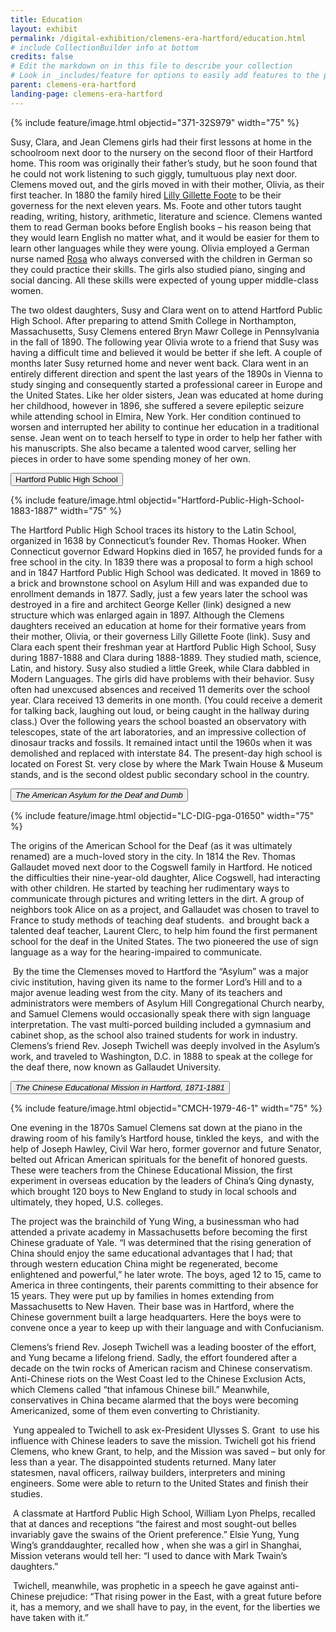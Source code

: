```yaml
---
title: Education
layout: exhibit
permalink: /digital-exhibition/clemens-era-hartford/education.html
# include CollectionBuilder info at bottom
credits: false
# Edit the markdown on in this file to describe your collection
# Look in _includes/feature for options to easily add features to the page
parent: clemens-era-hartford
landing-page: clemens-era-hartford
---
```


{% include feature/image.html objectid="371-32S979" width="75" %}

Susy, Clara, and Jean Clemens girls had their first lessons at home in the schoolroom next door to the nursery on the second floor of their Hartford home. This room was originally their father’s study, but he soon found that he could not work listening to such giggly, tumultuous play next door. Clemens moved out, and the girls moved in with their mother, Olivia, as their first teacher. In 1880 the family hired [Lilly Gillette Foote](https://docs.google.com/document/d/10Gv_UfskgSstizZWpQMTSU8aHpRgkTqK/edit#heading=h.qkb3veinmp41) to be their governess for the next eleven years. Ms. Foote and other tutors taught reading, writing, history, arithmetic, literature and science. Clemens wanted them to read German books before English books – his reason being that they would learn English no matter what, and it would be easier for them to learn other languages while they were young. Olivia employed a German nurse named [Rosa](https://docs.google.com/document/d/10Gv_UfskgSstizZWpQMTSU8aHpRgkTqK/edit#heading=h.uurk6igmk864) who always conversed with the children in German so they could practice their skills. The girls also studied piano, singing and social dancing. All these skills were expected of young upper middle-class women.

The two oldest daughters, Susy and Clara went on to attend Hartford Public High School. After preparing to attend Smith College in Northampton, Massachusetts, Susy Clemens entered Bryn Mawr College in Pennsylvania in the fall of 1890. The following year Olivia wrote to a friend that Susy was having a difficult time and believed it would be better if she left. A couple of months later Susy returned home and never went back. Clara went in an entirely different direction and spent the last years of the 1890s in Vienna to study singing and consequently started a professional career in Europe and the United States. Like her older sisters, Jean was educated at home during her childhood, however in 1896, she suffered a severe epileptic seizure while attending school in Elmira, New York. Her condition continued to worsen and interrupted her ability to continue her education in a traditional sense. Jean went on to teach herself to type in order to help her father with his manuscripts. She also became a talented wood carver, selling her pieces in order to have some spending money of her own.

<button type="button" class="collapsible">Hartford Public High School</button>
<div class="content">
  {% include feature/image.html objectid="Hartford-Public-High-School-1883-1887" width="75" %}
  <p>The Hartford Public High School traces its history to the Latin School, organized in 1638 by Connecticut’s founder Rev. Thomas Hooker. When Connecticut governor Edward Hopkins died in 1657, he provided funds for a free school in the city. In 1839 there was a proposal to form a high school and in 1847 Hartford Public High School was dedicated. It moved in 1869 to a brick and brownstone school on Asylum Hill and was expanded due to enrollment demands in 1877. Sadly, just a few years later the school was destroyed in a fire and architect George Keller (link) designed a new structure which was enlarged again in 1897. Although the Clemens daughters received an education at home for their formative years from their mother, Olivia, or their governess Lilly Gillette Foote (link). Susy and Clara each spent their freshman year at Hartford Public High School, Susy during 1887-1888 and Clara during 1888-1889. They studied math, science, Latin, and history. Susy also studied a little Greek, while Clara dabbled in Modern Languages. The girls did have problems with their behavior. Susy often had unexcused absences and received 11 demerits over the school year. Clara received 13 demerits in one month. (You could receive a demerit for talking back, laughing out loud, or being caught in the hallway during class.) Over the following years the school boasted an observatory with telescopes, state of the art laboratories, and an impressive collection of dinosaur tracks and fossils. It remained intact until the 1960s when it was demolished and replaced with interstate 84. The present-day high school is located on Forest St. very close by where the Mark Twain House & Museum stands, and is the second oldest public secondary school in the country. </p>
</div>

<button type="button" class="collapsible">_The American Asylum for the Deaf and Dumb_</button>
<div class="content">
  {% include feature/image.html objectid="LC-DIG-pga-01650" width="75" %}
  <p>The origins of the American School for the Deaf (as it was ultimately renamed) are a much-loved story in the city. In 1814 the Rev. Thomas Gallaudet moved next door to the Cogswell family in Hartford. He noticed the difficulties their nine-year-old daughter, Alice Cogswell, had interacting with other children. He started by teaching her rudimentary ways to communicate through pictures and writing letters in the dirt. A group of neighbors took Alice on as a project, and Gallaudet was chosen to travel to France to study methods of teaching deaf students.  and brought back a talented deaf teacher, Laurent Clerc, to help him found the first permanent school for the deaf in the United States. The two pioneered the use of sign language as a way for the hearing-impaired to communicate.</p>
  <p> By the time the Clemenses moved to Hartford the “Asylum” was a major civic institution, having given its name to the former Lord’s Hill and to a major avenue leading west from the city. Many of its teachers and administrators were members of Asylum Hill Congregational Church nearby, and Samuel Clemens would occasionally speak there with sign language interpretation. The vast multi-porced building included a gymnasium and cabinet shop, as the school also trained students for work in industry. Clemens’s friend Rev. Joseph Twichell was deeply involved in the Asylum’s work, and traveled to Washington, D.C. in 1888 to speak at the college for the deaf there, now known as Gallaudet University.</p>
</div>

<button type="button" class="collapsible">_The Chinese Educational Mission in Hartford, 1871-1881_</button>
<div class="content">
  {% include feature/image.html objectid="CMCH-1979-46-1" width="75" %}
  <p>One evening in the 1870s Samuel Clemens sat down at the piano in the drawing room of his family’s Hartford house, tinkled the keys,  and with the help of Joseph Hawley, Civil War hero, former governor and future Senator, belted out African American spirituals for the benefit of honored guests. These were teachers from the Chinese Educational Mission, the first experiment in overseas education by the leaders of China’s Qing dynasty, which brought 120 boys to New England to study in local schools and ultimately, they hoped, U.S. colleges.</p>
  <p>The project was the brainchild of Yung Wing, a businessman who had attended a private academy in Massachusetts before becoming the first Chinese graduate of Yale. “I was determined that the rising generation of China should enjoy the same educational advantages that I had; that through western education China might be regenerated, become enlightened and powerful,” he later wrote. The boys, aged 12 to 15, came to America in three contingents, their parents committing to their absence for 15 years. They were put up by families in homes extending from Massachusetts to New Haven. Their base was in Hartford, where the Chinese government built a large headquarters. Here the boys were to convene once a year to keep up with their language and with Confucianism.</p>
  <p>Clemens’s friend Rev. Joseph Twichell was a leading booster of the effort, and Yung became a lifelong friend. Sadly, the effort foundered after a decade on the twin rocks of American racism and Chinese conservatism. Anti-Chinese riots on the West Coast led to the Chinese Exclusion Acts, which Clemens called “that infamous Chinese bill.” Meanwhile, conservatives in China became alarmed that the boys were becoming Americanized, some of them even converting to Christianity.</p>
  <p> Yung appealed to Twichell to ask ex-President Ulysses S. Grant  to use his influence with Chinese leaders to save the mission. Twichell got his friend Clemens, who knew Grant, to help, and the Mission was saved – but only for less than a year. The disappointed students returned. Many later  statesmen, naval officers, railway builders, interpreters and mining engineers. Some were able to return to the United States and finish their studies.</p>
  <p> A classmate at Hartford Public High School, William Lyon Phelps, recalled that at dances and receptions “the fairest and most sought-out belles invariably gave the swains of the Orient preference.” Elsie Yung, Yung Wing’s granddaughter, recalled how , when she was a girl in Shanghai, Mission veterans would tell her: “I used to dance with Mark Twain’s daughters.”</p>
  <p> Twichell, meanwhile, was prophetic in a speech he gave against anti-Chinese prejudice: “That rising power in the East, with a great future before it, has a memory, and we shall have to pay, in the event, for the liberties we have taken with it.”</p>
</div>